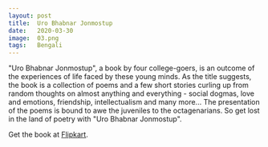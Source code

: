 ```yaml
---
layout: post
title:  Uro Bhabnar Jonmostup
date:   2020-03-30
image:  03.png
tags:   Bengali
---
```

"Uro Bhabnar Jonmostup", a book by four college-goers, is an outcome of the experiences of life faced by these young minds. As the title suggests, the book is a collection of poems and a few short stories curling up from random thoughts on almost anything and everything - social dogmas, love and emotions, friendship, intellectualism and many more... The presentation of the poems is bound to awe the juveniles to the octagenarians. So get lost in the land of poetry with "Uro Bhabnar Jonmostup".

Get the book at [Flipkart](https://www.flipkart.com/uro-bhabnar-jonmostup/p/itmabded3301f819).
